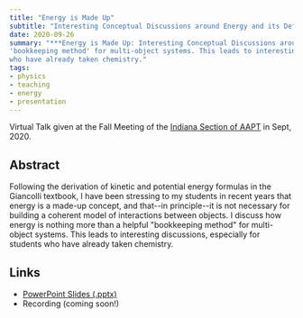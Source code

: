 ```yaml
---
title: "Energy is Made Up"
subtitle: "Interesting Conceptual Discussions around Energy and its Definition"
date: 2020-09-26
summary: "***Energy is Made Up: Interesting Conceptual Discussions around Energy and its Definition.*** I discuss how energy is nothing more than a helpful 
'bookkeeping method' for multi-object systems. This leads to interesting discussions, especially for students
who have already taken chemistry."
tags:
- physics
- teaching
- energy
- presentation
---
```


Virtual Talk given at the Fall Meeting of the [Indiana Section of AAPT](http://www.inaapt.org/) in Sept, 2020.

Abstract
--------

Following the derivation of kinetic and potential energy formulas in the Giancolli textbook, I have been stressing
to my students in recent years that energy is a made-up concept, and that--in principle--it is not necessary for
building a coherent model of interactions between objects. I discuss how energy is nothing more than a helpful
"bookkeeping method" for multi-object systems. This leads to interesting discussions, especially for students
who have already taken chemistry.

Links
-----

 * [PowerPoint Slides (.pptx)](energy.pptx)
 * Recording (coming soon!)